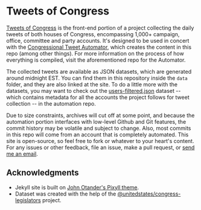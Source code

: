 # Tweets of Congress

[Tweets of Congress](http://alexlitel.github.io/congresstweets) is the front-end portion of a project collecting the daily tweets of both houses of Congress, encompassing 1,000+ campaign, office, committee and party accounts. It's designed to be used in concert with the [Congressional Tweet Automator](https://github.com/alexlitel/congresstweets-automator), which creates the content in this repo (among other things). For more information on the process of how everything is compiled, visit the aforementioned repo for the Automator.

The collected tweets are available as JSON datasets, which are generated around midnight EST. You can find them in this repository inside the `data` folder, and they are also linked at the site. To do a little more with the datasets, you may want to check out the [users-filtered.json](https://github.com/alexlitel/congresstweets-automator/blob/master/data/users-filtered.json) dataset -- which contains metadata for all the accounts the project follows for tweet collection -- in the automation repo.

Due to size constraints, archives will cut off at some point, and because the automation portion interfaces with low-level Github and Git features, the commit history may be volatile and subject to change. Also, most commits in this repo will come from an account that is completely automated. This site is open-source, so feel free to fork or whatever to your heart's content. For any issues or other feedback, file an issue, make a pull request, or [send me an email](mailto:alexlitelATgmailDOTcom).


## Acknowledgments

* Jekyll site is built on [John Otander's Pixyll theme](https://github.com/johnotander/pixyll).
* Dataset was created with the help of the [@unitedstates/congress-legislators](https://github.com/unitedstates/congress-legislators) project.
